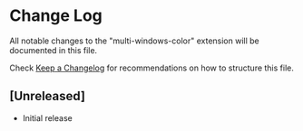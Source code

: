 # Change Log

All notable changes to the "multi-windows-color" extension will be documented in this file.

Check [Keep a Changelog](http://keepachangelog.com/) for recommendations on how to structure this file.

## [Unreleased]

- Initial release